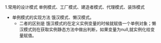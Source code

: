 1.常用的设计模式
   单例模式、工厂模式、建造者模式、代理模式、装饰模式
   - 单例模式的实现方法
     饿汉模式、懒汉模式。
     - 二者的区别是
       饿汉模式的在定义实例变量的时候就赋值一个单例对象；懒汉模式则在获取实例静态方法中做出判断，如果变量为null,就实例化给变量赋值。
       
       
